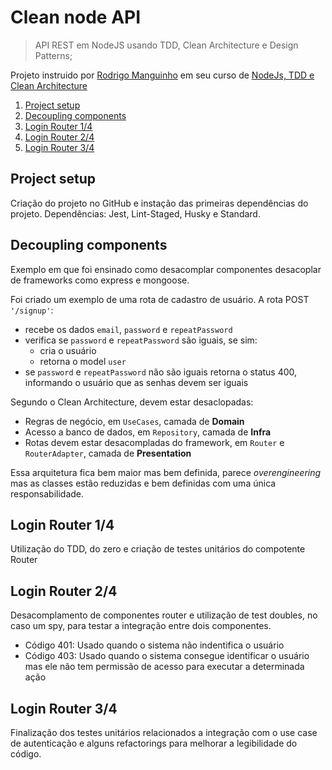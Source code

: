 # Clean node API
> API REST em NodeJS usando TDD, Clean Architecture e Design Patterns;

Projeto instruido por [Rodrigo Manguinho](https://www.linkedin.com/in/rmanguinho/) em seu curso de [NodeJs, TDD e Clean Architecture](https://www.youtube.com/playlist?list=PL9aKtVrF05DyEwK5kdvzrYXFdpZfj1dsG)

1. [Project setup](#project-setup)
2. [Decoupling components](#decoupling-components)
3. [Login Router 1/4](#login-router-14)
3. [Login Router 2/4](#login-router-24)
3. [Login Router 3/4](#login-router-34)

## Project setup
Criação do projeto no GitHub e instação das primeiras dependências do projeto. Dependências: Jest, Lint-Staged, Husky e Standard.

## Decoupling components
Exemplo em que foi ensinado como desacomplar componentes desacoplar de frameworks como express e mongoose.

Foi criado um exemplo de uma rota de cadastro de usuário. A rota POST `'/signup'`:
- recebe os dados `email`, `password` e `repeatPassword`
- verifica se `password` e `repeatPassword` são iguais, se sim:
    - cria o usuário
    - retorna o model `user`
- se `password` e `repeatPassword` não são iguais retorna o status 400, informando o usuário que as senhas devem ser iguais

Segundo o Clean Architecture, devem estar desaclopadas:
- Regras de negócio, em `UseCases`, camada de __Domain__
- Acesso a banco de dados, em `Repository`, camada de __Infra__
- Rotas devem estar desacompladas do framework, em `Router` e `RouterAdapter`, camada de __Presentation__

Essa arquitetura fica bem maior mas bem definida, parece _overengineering_ mas as classes estão reduzidas e bem definidas com uma única responsabilidade.

## Login Router 1/4
Utilização do TDD, do zero e criação de testes unitários do compotente Router

## Login Router 2/4
Desacomplamento de componentes router e utilização de test doubles, no caso um spy, para testar a integração entre dois componentes.

- Código 401: Usado quando o sistema não indentifica o usuário
- Código 403: Usado quando o sistema consegue identificar o usuário mas ele não tem permissão de acesso para executar a determinada ação

## Login Router 3/4
Finalização dos testes unitários relacionados a integração com o use case de autenticação e alguns refactorings para melhorar a legibilidade do código.